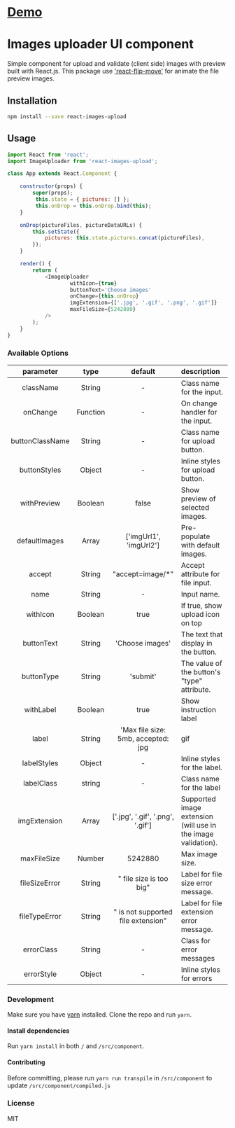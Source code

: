 # [Demo](https://ancient-refuge-49866.herokuapp.com)

# Images uploader UI component
Simple component for upload and validate (client side) images with preview built with React.js.
This package use ['react-flip-move'](https://github.com/joshwcomeau/react-flip-move) for animate the file preview images.

## Installation

```bash
npm install --save react-images-upload
```

## Usage

```javascript
import React from 'react';
import ImageUploader from 'react-images-upload';

class App extends React.Component {

	constructor(props) {
		super(props);
		 this.state = { pictures: [] };
		 this.onDrop = this.onDrop.bind(this);
	}

	onDrop(pictureFiles, pictureDataURLs) {
		this.setState({
            pictures: this.state.pictures.concat(pictureFiles),
        });
	}

    render() {
        return (
            <ImageUploader
                	withIcon={true}
                	buttonText='Choose images'
                	onChange={this.onDrop}
                	imgExtension={['.jpg', '.gif', '.png', '.gif']}
                	maxFileSize={5242880}
            />
        );
    }
}
```

### Available Options

| parameter | type | default | description |
| :--------: | :--: | :-----: | :---------- |
| className | String | - | Class name for the input. |
| onChange | Function | - | On change handler for the input. |
| buttonClassName | String | - | Class name for upload button. |
| buttonStyles | Object | - | Inline styles for upload button. |
| withPreview | Boolean | false | Show preview of selected images. |
| defaultImages | Array | ['imgUrl1', 'imgUrl2'] | Pre-populate with default images. |
| accept | String | "accept=image/*" | Accept attribute for file input. |
| name | String | - | Input name. |
| withIcon | Boolean | true | If true, show upload icon on top |
| buttonText | String | 'Choose images' | The text that display in the button. |
| buttonType | String | 'submit' | The value of the button's "type" attribute. |
| withLabel | Boolean | true | Show instruction label |
| label | String | 'Max file size: 5mb, accepted: jpg|gif|png|gif' | Label text |
| labelStyles | Object | - | Inline styles for the label. |
| labelClass | string | - | Class name for the label |
| imgExtension | Array | ['.jpg', '.gif', '.png', '.gif'] | Supported image extension (will use in the image validation). |
| maxFileSize | Number | 5242880 | Max image size. |
| fileSizeError | String | " file size is too big" | Label for file size error message. |
| fileTypeError | String | " is not supported file extension" | Label for file extension error message. |
| errorClass | String | - | Class for error messages |
| errorStyle | Object | - | Inline styles for errors |

### Development
Make sure you have [yarn](https://yarnpkg.com/en/) installed. Clone the repo and run `yarn`.

#### Install dependencies
Run `yarn install` in both `/` and `/src/component`.

#### Contributing
Before committing, please run `yarn run transpile` in `/src/component` to update `/src/component/compiled.js`

### License
MIT
